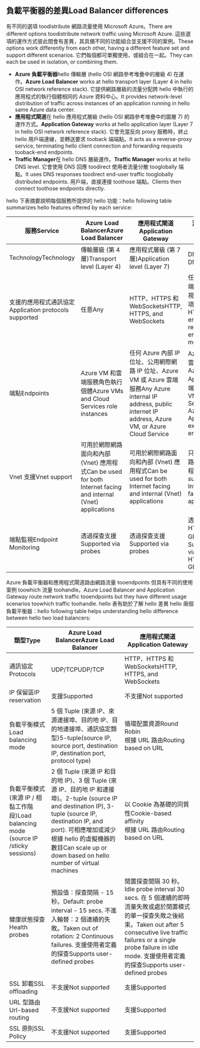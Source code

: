 ## <a name="load-balancer-differences"></a><span data-ttu-id="ddb21-101">負載平衡器的差異</span><span class="sxs-lookup"><span data-stu-id="ddb21-101">Load Balancer differences</span></span>

<span data-ttu-id="ddb21-102">有不同的選項 toodistribute 網路流量使用 Microsoft Azure。</span><span class="sxs-lookup"><span data-stu-id="ddb21-102">There are different options toodistribute network traffic using Microsoft Azure.</span></span> <span data-ttu-id="ddb21-103">這些選項的運作方式彼此間會有差異，其具備不同的功能組合並支援不同的案例。</span><span class="sxs-lookup"><span data-stu-id="ddb21-103">These options work differently from each other, having a different feature set and support different scenarios.</span></span> <span data-ttu-id="ddb21-104">它們每個都可單獨使用，或組合在一起。</span><span class="sxs-lookup"><span data-stu-id="ddb21-104">They can each be used in isolation, or combining them.</span></span>

* <span data-ttu-id="ddb21-105">**Azure 負載平衡器**hello 傳輸層 (hello OSI 網路參考堆疊中的層級 4) 在運作。</span><span class="sxs-lookup"><span data-stu-id="ddb21-105">**Azure Load Balancer** works at hello transport layer (Layer 4 in hello OSI network reference stack).</span></span> <span data-ttu-id="ddb21-106">它提供網路層級的流量分配跨 hello 中執行的應用程式的執行個體相同的 Azure 資料中心。</span><span class="sxs-lookup"><span data-stu-id="ddb21-106">It provides network-level distribution of traffic across instances of an application running in hello same Azure data center.</span></span>
* <span data-ttu-id="ddb21-107">**應用程式閘道**在 hello 應用程式層級 (hello OSI 網路參考堆疊中的圖層 7) 的運作方式。</span><span class="sxs-lookup"><span data-stu-id="ddb21-107">**Application Gateway** works at hello application layer (Layer 7 in hello OSI network reference stack).</span></span> <span data-ttu-id="ddb21-108">它會充當反向 proxy 服務時，終止 hello 用戶端連線，並轉送要求 tooback 端端點。</span><span class="sxs-lookup"><span data-stu-id="ddb21-108">It acts as a reverse-proxy service, terminating hello client connection and forwarding requests tooback-end endpoints.</span></span>
* <span data-ttu-id="ddb21-109">**Traffic Manager**在 hello DNS 層級運作。</span><span class="sxs-lookup"><span data-stu-id="ddb21-109">**Traffic Manager** works at hello DNS level.</span></span>  <span data-ttu-id="ddb21-110">它會使用 DNS 回應 toodirect 使用者流量分散 tooglobally 端點。</span><span class="sxs-lookup"><span data-stu-id="ddb21-110">It uses DNS responses toodirect end-user traffic tooglobally distributed endpoints.</span></span> <span data-ttu-id="ddb21-111">用戶端，直接連接 toothose 端點。</span><span class="sxs-lookup"><span data-stu-id="ddb21-111">Clients then connect toothose endpoints directly.</span></span>

<span data-ttu-id="ddb21-112">hello 下表摘要說明每個服務所提供的 hello 功能：</span><span class="sxs-lookup"><span data-stu-id="ddb21-112">hello following table summarizes hello features offered by each service:</span></span>

| <span data-ttu-id="ddb21-113">服務</span><span class="sxs-lookup"><span data-stu-id="ddb21-113">Service</span></span> | <span data-ttu-id="ddb21-114">Azure Load Balancer</span><span class="sxs-lookup"><span data-stu-id="ddb21-114">Azure Load Balancer</span></span> | <span data-ttu-id="ddb21-115">應用程式閘道</span><span class="sxs-lookup"><span data-stu-id="ddb21-115">Application Gateway</span></span> | <span data-ttu-id="ddb21-116">流量管理員</span><span class="sxs-lookup"><span data-stu-id="ddb21-116">Traffic Manager</span></span> |
| --- | --- | --- | --- |
| <span data-ttu-id="ddb21-117">Technology</span><span class="sxs-lookup"><span data-stu-id="ddb21-117">Technology</span></span> |<span data-ttu-id="ddb21-118">傳輸層級 (第 4 層)</span><span class="sxs-lookup"><span data-stu-id="ddb21-118">Transport level (Layer 4)</span></span> |<span data-ttu-id="ddb21-119">應用程式層級 (第 7 層)</span><span class="sxs-lookup"><span data-stu-id="ddb21-119">Application level (Layer 7)</span></span> |<span data-ttu-id="ddb21-120">DNS 層級</span><span class="sxs-lookup"><span data-stu-id="ddb21-120">DNS level</span></span> |
| <span data-ttu-id="ddb21-121">支援的應用程式通訊協定</span><span class="sxs-lookup"><span data-stu-id="ddb21-121">Application protocols supported</span></span> |<span data-ttu-id="ddb21-122">任意</span><span class="sxs-lookup"><span data-stu-id="ddb21-122">Any</span></span> |<span data-ttu-id="ddb21-123">HTTP、HTTPS 和 WebSockets</span><span class="sxs-lookup"><span data-stu-id="ddb21-123">HTTP, HTTPS, and WebSockets</span></span> |<span data-ttu-id="ddb21-124">任意 (HTTP 端點是端點監視所需的必要項目)</span><span class="sxs-lookup"><span data-stu-id="ddb21-124">Any (An HTTP endpoint is required for endpoint monitoring)</span></span> |
| <span data-ttu-id="ddb21-125">端點</span><span class="sxs-lookup"><span data-stu-id="ddb21-125">Endpoints</span></span> |<span data-ttu-id="ddb21-126">Azure VM 和雲端服務角色執行個體</span><span class="sxs-lookup"><span data-stu-id="ddb21-126">Azure VMs and Cloud Services role instances</span></span> |<span data-ttu-id="ddb21-127">任何 Azure 內部 IP 位址、公用網際網路 IP 位址、Azure VM 或 Azure 雲端服務</span><span class="sxs-lookup"><span data-stu-id="ddb21-127">Any Azure internal IP address, public internet IP address, Azure VM, or Azure Cloud Service</span></span> |<span data-ttu-id="ddb21-128">Azure VM、雲端服務、Azure Web Apps 和外部端點</span><span class="sxs-lookup"><span data-stu-id="ddb21-128">Azure VMs, Cloud Services, Azure Web Apps, and external endpoints</span></span> |
| <span data-ttu-id="ddb21-129">Vnet 支援</span><span class="sxs-lookup"><span data-stu-id="ddb21-129">Vnet support</span></span> |<span data-ttu-id="ddb21-130">可用於網際網路面向和內部 (Vnet) 應用程式</span><span class="sxs-lookup"><span data-stu-id="ddb21-130">Can be used for both Internet facing and internal (Vnet) applications</span></span> |<span data-ttu-id="ddb21-131">可用於網際網路面向和內部 (Vnet) 應用程式</span><span class="sxs-lookup"><span data-stu-id="ddb21-131">Can be used for both Internet facing and internal (Vnet) applications</span></span> |<span data-ttu-id="ddb21-132">只支援網際網路面向的應用程式</span><span class="sxs-lookup"><span data-stu-id="ddb21-132">Only supports Internet-facing applications</span></span> |
| <span data-ttu-id="ddb21-133">端點監視</span><span class="sxs-lookup"><span data-stu-id="ddb21-133">Endpoint Monitoring</span></span> |<span data-ttu-id="ddb21-134">透過探查支援</span><span class="sxs-lookup"><span data-stu-id="ddb21-134">Supported via probes</span></span> |<span data-ttu-id="ddb21-135">透過探查支援</span><span class="sxs-lookup"><span data-stu-id="ddb21-135">Supported via probes</span></span> |<span data-ttu-id="ddb21-136">透過 HTTP/HTTPS GET 支援</span><span class="sxs-lookup"><span data-stu-id="ddb21-136">Supported via HTTP/HTTPS GET</span></span> |

<span data-ttu-id="ddb21-137">Azure 負載平衡器和應用程式閘道路由網路流量 tooendpoints 但具有不同的使用案例 toowhich 流量 toohandle。</span><span class="sxs-lookup"><span data-stu-id="ddb21-137">Azure Load Balancer and Application Gateway route network traffic tooendpoints but they have different usage scenarios toowhich traffic toohandle.</span></span> <span data-ttu-id="ddb21-138">hello 表有助於了解 hello 差異 hello 兩個負載平衡器：</span><span class="sxs-lookup"><span data-stu-id="ddb21-138">hello following table helps understanding hello difference between hello two load balancers:</span></span>

| <span data-ttu-id="ddb21-139">類型</span><span class="sxs-lookup"><span data-stu-id="ddb21-139">Type</span></span> | <span data-ttu-id="ddb21-140">Azure Load Balancer</span><span class="sxs-lookup"><span data-stu-id="ddb21-140">Azure Load Balancer</span></span> | <span data-ttu-id="ddb21-141">應用程式閘道</span><span class="sxs-lookup"><span data-stu-id="ddb21-141">Application Gateway</span></span> |
| --- | --- | --- |
| <span data-ttu-id="ddb21-142">通訊協定</span><span class="sxs-lookup"><span data-stu-id="ddb21-142">Protocols</span></span> |<span data-ttu-id="ddb21-143">UDP/TCP</span><span class="sxs-lookup"><span data-stu-id="ddb21-143">UDP/TCP</span></span> |<span data-ttu-id="ddb21-144">HTTP、HTTPS 和 WebSockets</span><span class="sxs-lookup"><span data-stu-id="ddb21-144">HTTP, HTTPS, and WebSockets</span></span> |
| <span data-ttu-id="ddb21-145">IP 保留區</span><span class="sxs-lookup"><span data-stu-id="ddb21-145">IP reservation</span></span> |<span data-ttu-id="ddb21-146">支援</span><span class="sxs-lookup"><span data-stu-id="ddb21-146">Supported</span></span> |<span data-ttu-id="ddb21-147">不支援</span><span class="sxs-lookup"><span data-stu-id="ddb21-147">Not supported</span></span> |
| <span data-ttu-id="ddb21-148">負載平衡模式</span><span class="sxs-lookup"><span data-stu-id="ddb21-148">Load balancing mode</span></span> |<span data-ttu-id="ddb21-149">5 個 Tuple (來源 IP、來源連接埠、目的地 IP、目的地連接埠、通訊協定類型)</span><span class="sxs-lookup"><span data-stu-id="ddb21-149">5-tuple(source IP, source port, destination IP, destination port, protocol type)</span></span> |<span data-ttu-id="ddb21-150">循環配置資源</span><span class="sxs-lookup"><span data-stu-id="ddb21-150">Round Robin</span></span><br><span data-ttu-id="ddb21-151">根據 URL 路由</span><span class="sxs-lookup"><span data-stu-id="ddb21-151">Routing based on URL</span></span> |
| <span data-ttu-id="ddb21-152">負載平衡模式 (來源 IP / 相黏工作階段)</span><span class="sxs-lookup"><span data-stu-id="ddb21-152">Load balancing mode (source IP /sticky sessions)</span></span> |<span data-ttu-id="ddb21-153">2 個 Tuple (來源 IP 和目的地 IP)、3 個 Tuple (來源 IP、目的地 IP 和連接埠)。</span><span class="sxs-lookup"><span data-stu-id="ddb21-153">2-tuple (source IP and destination IP), 3-tuple (source IP, destination IP, and port).</span></span> <span data-ttu-id="ddb21-154">可相應增加或減少根據 hello 的虛擬機器的數目</span><span class="sxs-lookup"><span data-stu-id="ddb21-154">Can scale up or down based on hello number of virtual machines</span></span> |<span data-ttu-id="ddb21-155">以 Cookie 為基礎的同質性</span><span class="sxs-lookup"><span data-stu-id="ddb21-155">Cookie-based affinity</span></span><br><span data-ttu-id="ddb21-156">根據 URL 路由</span><span class="sxs-lookup"><span data-stu-id="ddb21-156">Routing based on URL</span></span> |
| <span data-ttu-id="ddb21-157">健康狀態探查</span><span class="sxs-lookup"><span data-stu-id="ddb21-157">Health probes</span></span> |<span data-ttu-id="ddb21-158">預設值︰探查間隔 - 15 秒。</span><span class="sxs-lookup"><span data-stu-id="ddb21-158">Default: probe interval - 15 secs.</span></span> <span data-ttu-id="ddb21-159">不進入輪替︰2 個連續的失敗。</span><span class="sxs-lookup"><span data-stu-id="ddb21-159">Taken out of rotation: 2 Continuous failures.</span></span> <span data-ttu-id="ddb21-160">支援使用者定義的探查</span><span class="sxs-lookup"><span data-stu-id="ddb21-160">Supports user-defined probes</span></span> |<span data-ttu-id="ddb21-161">閒置探查間隔 30 秒。</span><span class="sxs-lookup"><span data-stu-id="ddb21-161">Idle probe interval 30 secs.</span></span> <span data-ttu-id="ddb21-162">在 5 個連續的即時流量失敗或處於閒置模式的單一探查失敗之後結束。</span><span class="sxs-lookup"><span data-stu-id="ddb21-162">Taken out after 5 consecutive live traffic failures or a single probe failure in idle mode.</span></span> <span data-ttu-id="ddb21-163">支援使用者定義的探查</span><span class="sxs-lookup"><span data-stu-id="ddb21-163">Supports user-defined probes</span></span> |
| <span data-ttu-id="ddb21-164">SSL 卸載</span><span class="sxs-lookup"><span data-stu-id="ddb21-164">SSL offloading</span></span> |<span data-ttu-id="ddb21-165">不支援</span><span class="sxs-lookup"><span data-stu-id="ddb21-165">Not supported</span></span> |<span data-ttu-id="ddb21-166">支援</span><span class="sxs-lookup"><span data-stu-id="ddb21-166">Supported</span></span> |
| <span data-ttu-id="ddb21-167">URL 型路由</span><span class="sxs-lookup"><span data-stu-id="ddb21-167">Url-based routing</span></span> | <span data-ttu-id="ddb21-168">不支援</span><span class="sxs-lookup"><span data-stu-id="ddb21-168">Not supported</span></span> | <span data-ttu-id="ddb21-169">支援</span><span class="sxs-lookup"><span data-stu-id="ddb21-169">Supported</span></span>|
| <span data-ttu-id="ddb21-170">SSL 原則</span><span class="sxs-lookup"><span data-stu-id="ddb21-170">SSL Policy</span></span> | <span data-ttu-id="ddb21-171">不支援</span><span class="sxs-lookup"><span data-stu-id="ddb21-171">Not supported</span></span> | <span data-ttu-id="ddb21-172">支援</span><span class="sxs-lookup"><span data-stu-id="ddb21-172">Supported</span></span>|
